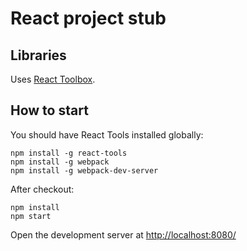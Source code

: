 # React project stub

## Libraries

Uses [React Toolbox](http://react-toolbox.com/#/).

## How to start

You should have React Tools installed globally:

```
npm install -g react-tools
npm install -g webpack
npm install -g webpack-dev-server
```

After checkout:

```
npm install
npm start
```

Open the development server at [http://localhost:8080/](http://localhost:8080/)
